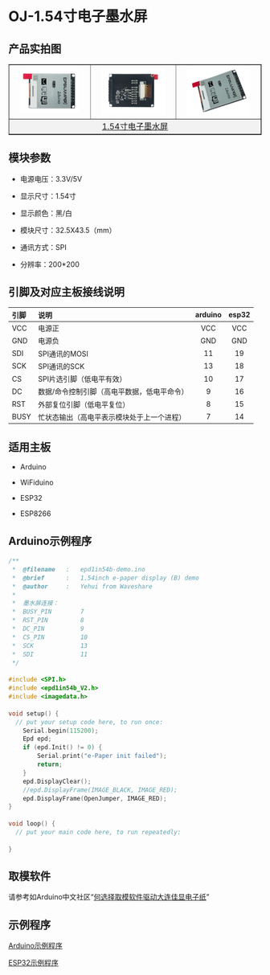 # OJ-1.54寸电子墨水屏

## 产品实拍图

<table border="1">

<tr>
  <td align="center"><img src="../img/OJXM40/01.jpg" width=79% /></td>
  <td align="center"><img src="../img/OJXM40/02.jpg" width=82% /></td>
  <td align="center"><img src="../img/OJXM40/03.jpg" width=82% /></td>
</tr>
<tr>
  <td style="background-color:rgb(232,232,232,0.5) "colspan="3" align="center"> <a href="https://item.taobao.com/item.htm?id=669292502593"><font style="font-size:16px"> 1.54寸电子墨水屏 </font></a> </td>
</tr>
</table>

## 模块参数

+ 电源电压：3.3V/5V

+ 显示尺寸：1.54寸

+ 显示颜色：黑/白

+ 模块尺寸：32.5X43.5（mm）

+ 通讯方式：SPI

+ 分辨率：200*200

## 引脚及对应主板接线说明

|引脚|说明|arduino|esp32|
|:--|:--|:--:|:--:|
|VCC|电源正|VCC|VCC|
|GND|电源负|GND|GND |
|SDI|SPI通讯的MOSI|11|19|
|SCK|SPI通讯的SCK|13|18 |
|CS|SPI片选引脚（低电平有效）|10|17|
|DC|数据/命令控制引脚（高电平数据，低电平命令）|9|16|
|RST|外部复位引脚（低电平复位）|8|15
|BUSY|忙状态输出（高电平表示模块处于上一个进程）|7|14|

## 适用主板

+ Arduino

+ WiFiduino

+ ESP32

+ ESP8266

## Arduino示例程序

```C++
/**
 *  @filename   :   epd1in54b-demo.ino
 *  @brief      :   1.54inch e-paper display (B) demo
 *  @author     :   Yehui from Waveshare
 *  
 *  墨水屏连接：
 *  BUSY_PIN        7
 *  RST_PIN         8
 *  DC_PIN          9
 *  CS_PIN          10
 *  SCK             13
 *  SDI             11 
 */

#include <SPI.h>
#include <epd1in54b_V2.h>
#include <imagedata.h>

void setup() {
  // put your setup code here, to run once:
    Serial.begin(115200);
    Epd epd;
    if (epd.Init() != 0) {
        Serial.print("e-Paper init failed");
        return;
    }
    epd.DisplayClear();
    //epd.DisplayFrame(IMAGE_BLACK, IMAGE_RED);
    epd.DisplayFrame(OpenJumper, IMAGE_RED);
}

void loop() {
  // put your main code here, to run repeatedly:

}
```
## 取模软件

请参考如Arduino中文社区“[何选择取模软件驱动大连佳显电子纸](https://www.arduino.cn/forum.php?mod=viewthread&tid=106627&highlight=%E5%8F%96%E6%A8%A1)”

## 示例程序

[Arduino示例程序](http://download.openjumper.cn/epd1in54b_V2.rar)

[ESP32示例程序](http://download.openjumper.cn/GDEH0154D67_ESP32.rar)